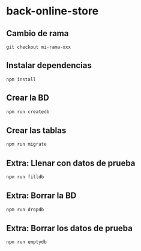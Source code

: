 # back-online-store

## Cambio de rama

```
git checkout mi-rama-xxx
```

## Instalar dependencias
```
npm install
```

## Crear la BD

```bash
npm run createdb
```

## Crear las tablas

```bash
npm run migrate
```

## Extra: Llenar con datos de prueba

```bash
npm run filldb
```

## Extra: Borrar la BD

```bash
npm run dropdb
```

## Extra: Borrar los datos de prueba

```bash
npm run emptydb
```